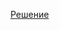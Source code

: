 [Решение](https://docs.google.com/document/d/1rhg1BEbWRFl49Vr6FEyejT-jdAYVN9mjIqCONRZQTQw/edit?tab=t.0)